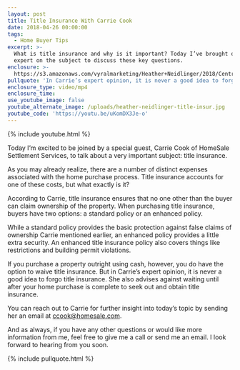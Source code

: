 ```yaml
---
layout: post
title: Title Insurance With Carrie Cook
date: 2018-04-26 00:00:00
tags:
  - Home Buyer Tips
excerpt: >-
  What is title insurance and why is it important? Today I’ve brought on an
  expert on the subject to discuss these key questions.
enclosure: >-
  https://s3.amazonaws.com/vyralmarketing/Heather+Neidlinger/2018/Central+Pennsylvania+Real+Estate+Agent-+Title+Insurance+with+Carrie+Cook.mp4
pullquote: 'In Carrie’s expert opinion, it is never a good idea to forgo title insurance.'
enclosure_type: video/mp4
enclosure_time:
use_youtube_image: false
youtube_alternate_image: /uploads/heather-neidlinger-title-insur.jpg
youtube_code: 'https://youtu.be/uKomDX3Je-o'
---
```


{% include youtube.html %}

Today I’m excited to be joined by a special guest, Carrie Cook of HomeSale Settlement Services, to talk about a very important subject: title insurance.

As you may already realize, there are a number of distinct expenses associated with the home purchase process. Title insurance accounts for one of these costs, but what exactly is it?

According to Carrie, title insurance ensures that no one other than the buyer can claim ownership of the property. When purchasing title insurance, buyers have two options: a standard policy or an enhanced policy.

While a standard policy provides the basic protection against false claims of ownership Carrie mentioned earlier, an enhanced policy provides a little extra security. An enhanced title insurance policy also covers things like restrictions and building permit violations.&nbsp;

If you purchase a property outright using cash, however, you do have the option to waive title insurance. But in Carrie’s expert opinion, it is never a good idea to forgo title insurance. She also advises against waiting until after your home purchase is complete to seek out and obtain title insurance.&nbsp;

You can reach out to Carrie for further insight into today’s topic by sending her an email at ccook@homesale.com.&nbsp;

And as always, if you have any other questions or would like more information from me, feel free to give me a call or send me an email. I look forward to hearing from you soon.

{% include pullquote.html %}